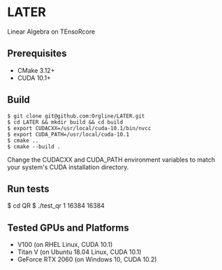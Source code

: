 # LATER
Linear Algebra on TEnsoRcore

## Prerequisites

* CMake 3.12+
* CUDA 10.1+

## Build

```
$ git clone git@github.com:Orgline/LATER.git
$ cd LATER && mkdir build && cd build
$ export CUDACXX=/usr/local/cuda-10.1/bin/nvcc
$ export CUDA_PATH=/usr/local/cuda-10.1
$ cmake ..
$ cmake --build .
```

Change the CUDACXX and CUDA_PATH environment variables to match
your system's CUDA installation directory. 

## Run tests

$ cd QR
$ ./test_qr 1 16384 16384

## Tested GPUs and Platforms
* V100 (on RHEL Linux, CUDA 10.1)
* Titan V (on Ubuntu 18.04 Linux, CUDA 10.1)
* GeForce RTX 2060 (on Windows 10, CUDA 10.2)